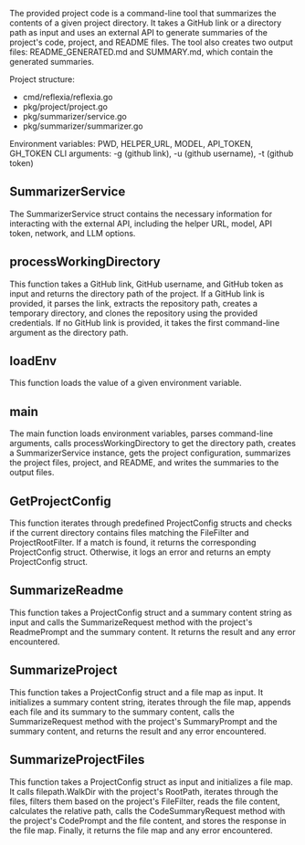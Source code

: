 The provided project code is a command-line tool that summarizes the contents of a given project directory. It takes a GitHub link or a directory path as input and uses an external API to generate summaries of the project's code, project, and README files. The tool also creates two output files: README_GENERATED.md and SUMMARY.md, which contain the generated summaries.

Project structure:
- cmd/reflexia/reflexia.go
- pkg/project/project.go
- pkg/summarizer/service.go
- pkg/summarizer/summarizer.go

Environment variables: PWD, HELPER_URL, MODEL, API_TOKEN, GH_TOKEN
CLI arguments: -g (github link), -u (github username), -t (github token)

## SummarizerService
The SummarizerService struct contains the necessary information for interacting with the external API, including the helper URL, model, API token, network, and LLM options.

## processWorkingDirectory
This function takes a GitHub link, GitHub username, and GitHub token as input and returns the directory path of the project. If a GitHub link is provided, it parses the link, extracts the repository path, creates a temporary directory, and clones the repository using the provided credentials. If no GitHub link is provided, it takes the first command-line argument as the directory path.

## loadEnv
This function loads the value of a given environment variable.

## main
The main function loads environment variables, parses command-line arguments, calls processWorkingDirectory to get the directory path, creates a SummarizerService instance, gets the project configuration, summarizes the project files, project, and README, and writes the summaries to the output files.

## GetProjectConfig
This function iterates through predefined ProjectConfig structs and checks if the current directory contains files matching the FileFilter and ProjectRootFilter. If a match is found, it returns the corresponding ProjectConfig struct. Otherwise, it logs an error and returns an empty ProjectConfig struct.

## SummarizeReadme
This function takes a ProjectConfig struct and a summary content string as input and calls the SummarizeRequest method with the project's ReadmePrompt and the summary content. It returns the result and any error encountered.

## SummarizeProject
This function takes a ProjectConfig struct and a file map as input. It initializes a summary content string, iterates through the file map, appends each file and its summary to the summary content, calls the SummarizeRequest method with the project's SummaryPrompt and the summary content, and returns the result and any error encountered.

## SummarizeProjectFiles
This function takes a ProjectConfig struct as input and initializes a file map. It calls filepath.WalkDir with the project's RootPath, iterates through the files, filters them based on the project's FileFilter, reads the file content, calculates the relative path, calls the CodeSummaryRequest method with the project's CodePrompt and the file content, and stores the response in the file map. Finally, it returns the file map and any error encountered.

